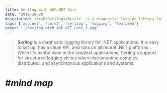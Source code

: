 ```yaml
---
title: Serilog with ASP.NET Core
date: '2019-10-20'
description: <i><b>Serilog</b></i>  is a diagnostic logging library for .NET applications. It is easy to set up, has a clean API, and runs on all recent .NET platforms. While it's useful even in the simplest applications, Serilog's support for structured logging shines when instrumenting complex, distributed, and asynchronous applications and systems</br><h5><i>Github</i></h5>.
tags: ['asp.net', 'core2', 'serilog', 'logging', 'featured']
cover: './Serilog_with_ASP_NET_Core_2.png'
---
```


> **_Serilog_** is a diagnostic logging library for .NET applications. It is easy to set up, has a clean API, and runs on all recent .NET platforms. While it's useful even in the simplest applications, Serilog's support for structured logging shines when instrumenting complex, distributed, and asynchronous applications and systems.

# #**_mind map_**

<object data="https://coggle.it/diagram/XMCE4b99BiQTF-Tb/t/serilog-with-asp-net-core-2/f4c957f22af9f559b462e64ad3754dc027d61e4819e023f4cdfea794a258fcdc" width="600" height="750" style="border-inline: 1px;">
</object>
